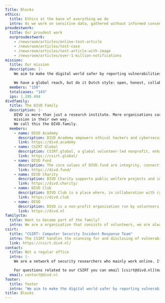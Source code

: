 ```yaml
---
Title: Blocks
ethics:
  title: Ethics at the base of everything we do
  intro: As we work on sensitive data, gathered without informed consent, we established this Code of Conduct to provide an ethical base for the work we do. This code can also be used by other researchers working on what is currently referred to as responsible disclosure, or coordinated vulnerability disclosure.
proudestwork:
  title: Our proudest work
  ourproudestwork:
    - /newsroom/articles/online-test-article
    - /newsroom/articles/test-case
    - /newsroom/articles/test-article-with-image
    - /newsroom/articles/over-1-million-notifications
mission:
  title: Our mission
  description: |-
    We aim to make the digital world safer by reporting vulnerabilities we find in digital systems to the people who can fix them.

    We have a global reach, but do it Dutch style: open, honest, collaborative, and for free.
  members: "150"
  totalcases: "143"
  ips: 1.295.494
divdfamily:
  title: The DIVD Family
  description: |-
    DIVD is more than just a research institute. More organisations carry our brand and share our 
    mission in their own way. 
    We call this the DIVD.family.
  members:
    - name: DIVD Academy
      description: DIVD Academy empowers ethical hackers and cybersecurity enthusiasts, fostering skills and ethical awareness among young talent while guiding at-risk youth toward positive impact in cybersecurity and IT education, shaping a safer digital future.
      link: https://divd.academy
    - name: CSIRT Global
      description: CSIRT.global, a global volunteer-led nonprofit, enhances global security by addressing overlooked vulnerabilities. It's affiliated with the DIVD, consolidating international CSIRT efforts to establish a network of like-minded individuals.
      link: https://csirt.global/
    - name: DIVD Fund
      description: The core values of DIVD.fund are integrity, connectivity and empowerment, where DIVD.fund is a dependable, independent and respected partner.
      link: https://divd.fund/
    - name: DIVD Charity
      description: DIVD Charity supports public welfare projects and initiatives, fostering programs aligned with its vision. Our goal is to empower individuals to make positive social impacts through talent development.
      link: https://divd.charity/
    - name: DIVD Club
      description: DIVD Club is a place where, in collaboration with cyber security professionals, young people  learn more about cyber security, hacking, improving the safety of the (online) world and a lot more.
      link: https://divd.club
    - name: DIVD
      description: DIVD is a non-profit organisation run by volunteers and a network of likeminded organisations.
      link: https://divd.nl
familycta:
  title: Want to become part of the family?
  intro: We are a organisation that consists of volunteers, we are always looking for new talent that wants to join our cause or potential partners and donations. Check out our contribute page to learn more about what you can do for us.
csirt:
  title: "CSIRT: Computer Security Incident Response Team"
  intro: The CSIRT handles the scanning for and disclosing of vulnerabilities, either discovered by DIVD researchers or third parties and warning people for leaked credentials and operates our CVE Numbering Authority (CNA) capability.
  link: https://csirt.divd.nl/
contact:
  title: Not a regular office
  intro: |-
    We are a network of security researchers who mainly work online. If you want to contact us, you can send us an e mail to question@divd.nl or use our contact form. You can also meet us at cyber security conferences and hacker events or just follow us on [X](https://x.com/DIVDnl) (formerly known as Twitter).

    For questions related to our CSIRT you can email [csirt@divd.nl](mailto:csirt@divd.nl) .
  email: contact@divd.nl
footer:
  title: footer
  intro: "We aim to make the digital world safer by reporting vulnerabilities we find  in digital systems to the people who can fix them. We have a global reach, but do it Dutch style: open, honest, collaborative, and for free."
title: Blocks
---
```

